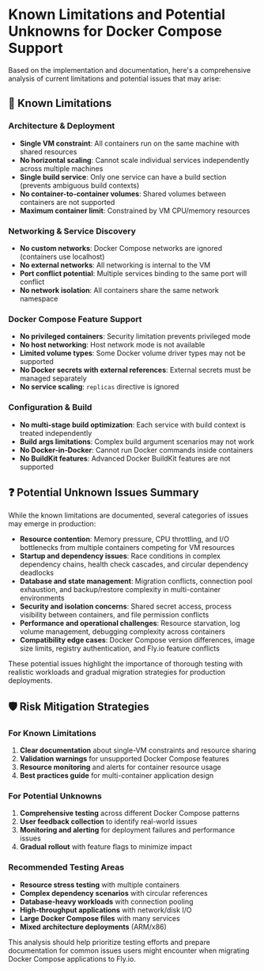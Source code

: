 # Known Limitations and Potential Unknowns for Docker Compose Support

Based on the implementation and documentation, here's a comprehensive analysis of current limitations and potential issues that may arise:

## 🚨 Known Limitations

### Architecture & Deployment
- **Single VM constraint**: All containers run on the same machine with shared resources
- **No horizontal scaling**: Cannot scale individual services independently across multiple machines
- **Single build service**: Only one service can have a build section (prevents ambiguous build contexts)
- **No container-to-container volumes**: Shared volumes between containers are not supported
- **Maximum container limit**: Constrained by VM CPU/memory resources

### Networking & Service Discovery
- **No custom networks**: Docker Compose networks are ignored (containers use localhost)
- **No external networks**: All networking is internal to the VM
- **Port conflict potential**: Multiple services binding to the same port will conflict
- **No network isolation**: All containers share the same network namespace

### Docker Compose Feature Support
- **No privileged containers**: Security limitation prevents privileged mode
- **No host networking**: Host network mode is not available
- **Limited volume types**: Some Docker volume driver types may not be supported
- **No Docker secrets with external references**: External secrets must be managed separately
- **No service scaling**: `replicas` directive is ignored

### Configuration & Build
- **No multi-stage build optimization**: Each service with build context is treated independently
- **Build args limitations**: Complex build argument scenarios may not work
- **No Docker-in-Docker**: Cannot run Docker commands inside containers
- **No BuildKit features**: Advanced Docker BuildKit features are not supported

## ❓ Potential Unknown Issues Summary

While the known limitations are documented, several categories of issues may emerge in production:

- **Resource contention**: Memory pressure, CPU throttling, and I/O bottlenecks from multiple containers competing for VM resources
- **Startup and dependency issues**: Race conditions in complex dependency chains, health check cascades, and circular dependency deadlocks
- **Database and state management**: Migration conflicts, connection pool exhaustion, and backup/restore complexity in multi-container environments
- **Security and isolation concerns**: Shared secret access, process visibility between containers, and file permission conflicts
- **Performance and operational challenges**: Resource starvation, log volume management, debugging complexity across containers
- **Compatibility edge cases**: Docker Compose version differences, image size limits, registry authentication, and Fly.io feature conflicts

These potential issues highlight the importance of thorough testing with realistic workloads and gradual migration strategies for production deployments.

## 🛡️ Risk Mitigation Strategies

### For Known Limitations
1. **Clear documentation** about single-VM constraints and resource sharing
2. **Validation warnings** for unsupported Docker Compose features
3. **Resource monitoring** and alerts for container resource usage
4. **Best practices guide** for multi-container application design

### For Potential Unknowns
1. **Comprehensive testing** across different Docker Compose patterns
2. **User feedback collection** to identify real-world issues
3. **Monitoring and alerting** for deployment failures and performance issues
4. **Gradual rollout** with feature flags to minimize impact

### Recommended Testing Areas
- **Resource stress testing** with multiple containers
- **Complex dependency scenarios** with circular references
- **Database-heavy workloads** with connection pooling
- **High-throughput applications** with network/disk I/O
- **Large Docker Compose files** with many services
- **Mixed architecture deployments** (ARM/x86)

This analysis should help prioritize testing efforts and prepare documentation for common issues users might encounter when migrating Docker Compose applications to Fly.io.